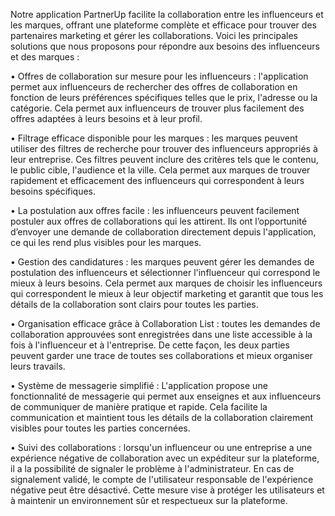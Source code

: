  Notre application PartnerUp facilite la collaboration entre les influenceurs et les marques,
offrant une plateforme complète et efficace pour trouver des partenaires marketing et gérer les 
collaborations. Voici les principales solutions que nous proposons pour répondre aux besoins 
des influenceurs et des marques : 

• Offres de collaboration sur mesure pour les influenceurs : l'application permet aux 
influenceurs de rechercher des offres de collaboration en fonction de leurs préférences 
spécifiques telles que le prix, l'adresse ou la catégorie. Cela permet aux influenceurs 
de trouver plus facilement des offres adaptées à leurs besoins et à leur profil.


• Filtrage efficace disponible pour les marques : les marques peuvent utiliser des 
filtres de recherche pour trouver des influenceurs appropriés à leur entreprise. Ces 
filtres peuvent inclure des critères tels que le contenu, le public cible, l'audience et la 
ville. Cela permet aux marques de trouver rapidement et efficacement des influenceurs 
qui correspondent à leurs besoins spécifiques.


• La postulation aux offres facile : les influenceurs peuvent facilement postuler 
aux offres de collaborations qui les attirent. Ils ont l’opportunité d’envoyer une demande de collaboration directement depuis l'application, ce qui les rend plus 
visibles pour les marques.


• Gestion des candidatures : les marques peuvent gérer les demandes de 
postulation des influenceurs et sélectionner l'influenceur qui correspond le mieux à 
leurs besoins. Cela permet aux marques de choisir les influenceurs qui correspondent 
le mieux à leur objectif marketing et garantit que tous les détails de la collaboration 
sont clairs pour toutes les parties.


• Organisation efficace grâce à Collaboration List : toutes les demandes de 
collaboration approuvées sont enregistrées dans une liste accessible à la fois à 
l'influenceur et à l'entreprise. De cette façon, les deux parties peuvent garder une trace 
de toutes ses collaborations et mieux organiser leurs travails.


• Système de messagerie simplifié : L'application propose une fonctionnalité de 
messagerie qui permet aux enseignes et aux influenceurs de communiquer de manière 
pratique et rapide. Cela facilite la communication et maintient tous les détails de la 
collaboration clairement visibles pour toutes les parties concernées.


• Suivi des collaborations : lorsqu'un influenceur ou une entreprise a une expérience 
négative de collaboration avec un expéditeur sur la plateforme, il a la possibilité de 
signaler le problème à l'administrateur. En cas de signalement validé, le compte de 
l'utilisateur responsable de l'expérience négative peut être désactivé. Cette mesure vise 
à protéger les utilisateurs et à maintenir un environnement sûr et respectueux sur la 
plateforme.


